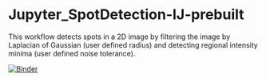 # Jupyter_SpotDetection-IJ-prebuilt
This workflow detects spots in a 2D image by filtering the image by Laplacian of Gaussian (user defined radius) and detecting regional intensity minima (user defined noise tolerance).

[![Binder](https://mybinder.org/badge_logo.svg)](https://mybinder.org/v2/gh/Neubias-WG5/Jupyter_SpotDetection-IJ-prebuilt/HEAD?filepath=2d-spot-detection-ij.ipynb)
